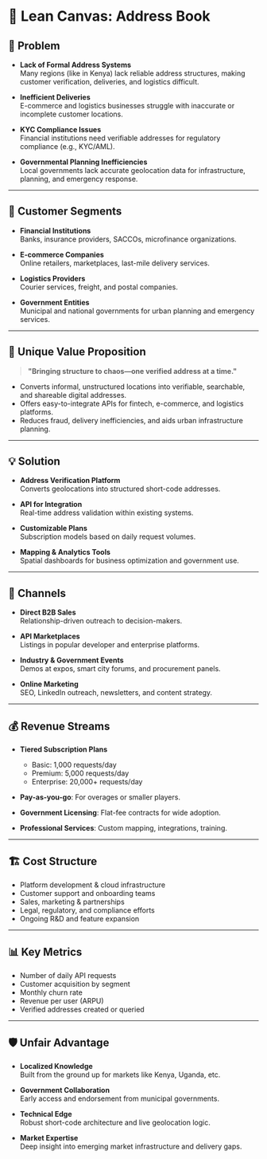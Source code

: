 # 🧠 Lean Canvas: Address Book

## 🚨 Problem
- **Lack of Formal Address Systems**  
  Many regions (like in Kenya) lack reliable address structures, making customer verification, deliveries, and logistics difficult.

- **Inefficient Deliveries**  
  E-commerce and logistics businesses struggle with inaccurate or incomplete customer locations.

- **KYC Compliance Issues**  
  Financial institutions need verifiable addresses for regulatory compliance (e.g., KYC/AML).

- **Governmental Planning Inefficiencies**  
  Local governments lack accurate geolocation data for infrastructure, planning, and emergency response.

---

## 🎯 Customer Segments
- **Financial Institutions**  
  Banks, insurance providers, SACCOs, microfinance organizations.

- **E-commerce Companies**  
  Online retailers, marketplaces, last-mile delivery services.

- **Logistics Providers**  
  Courier services, freight, and postal companies.

- **Government Entities**  
  Municipal and national governments for urban planning and emergency services.

---

## 🌟 Unique Value Proposition
> **"Bringing structure to chaos—one verified address at a time."**

- Converts informal, unstructured locations into verifiable, searchable, and shareable digital addresses.  
- Offers easy-to-integrate APIs for fintech, e-commerce, and logistics platforms.  
- Reduces fraud, delivery inefficiencies, and aids urban infrastructure planning.

---

## 💡 Solution
- **Address Verification Platform**  
  Converts geolocations into structured short-code addresses.

- **API for Integration**  
  Real-time address validation within existing systems.

- **Customizable Plans**  
  Subscription models based on daily request volumes.

- **Mapping & Analytics Tools**  
  Spatial dashboards for business optimization and government use.

---

## 📣 Channels
- **Direct B2B Sales**  
  Relationship-driven outreach to decision-makers.

- **API Marketplaces**  
  Listings in popular developer and enterprise platforms.

- **Industry & Government Events**  
  Demos at expos, smart city forums, and procurement panels.

- **Online Marketing**  
  SEO, LinkedIn outreach, newsletters, and content strategy.

---

## 💰 Revenue Streams
- **Tiered Subscription Plans**
  - Basic: 1,000 requests/day  
  - Premium: 5,000 requests/day  
  - Enterprise: 20,000+ requests/day

- **Pay-as-you-go**: For overages or smaller players.

- **Government Licensing**: Flat-fee contracts for wide adoption.

- **Professional Services**: Custom mapping, integrations, training.

---

## 🏗️ Cost Structure
- Platform development & cloud infrastructure  
- Customer support and onboarding teams  
- Sales, marketing & partnerships  
- Legal, regulatory, and compliance efforts  
- Ongoing R&D and feature expansion  

---

## 📊 Key Metrics
- Number of daily API requests  
- Customer acquisition by segment  
- Monthly churn rate  
- Revenue per user (ARPU)  
- Verified addresses created or queried  

---

## 🛡️ Unfair Advantage
- **Localized Knowledge**  
  Built from the ground up for markets like Kenya, Uganda, etc.

- **Government Collaboration**  
  Early access and endorsement from municipal governments.

- **Technical Edge**  
  Robust short-code architecture and live geolocation logic.

- **Market Expertise**  
  Deep insight into emerging market infrastructure and delivery gaps.

